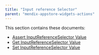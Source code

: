 ```yaml
---
title: "Input reference Selector"
parent: "mendix-appstore-widgets-actions"
---
```


This section contains these documents:

* [Assert InputReferenceSelector Value](assert-inputreferenceselector-value)
* [Get InputReferenceSelector Value](get-inputreferenceselector-value)
* [Set InputReferenceSelector Value](set-inputreferenceselector-value)
